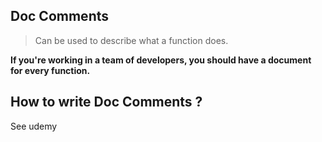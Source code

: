 
## Doc Comments

> Can be used to describe what a function does.

**If you're working in a team of developers, you should have a document for every function.**

## How to write Doc Comments ?

See udemy

